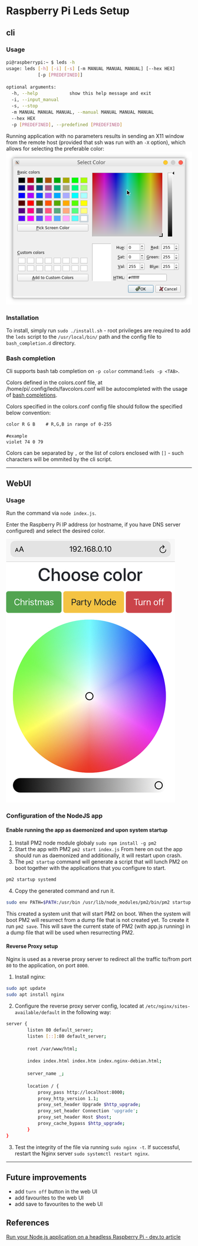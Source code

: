 # Raspberry Pi Leds Setup
## cli
### Usage

```bash
pi@raspberrypi:~ $ leds -h
usage: leds [-h] [-i] [-s] [-m MANUAL MANUAL MANUAL] [--hex HEX]
            [-p [PREDEFINED]]

optional arguments:
  -h, --help            show this help message and exit
  -i, --input_manual
  -s, --stop
  -m MANUAL MANUAL MANUAL, --manual MANUAL MANUAL MANUAL
  --hex HEX
  -p [PREDEFINED], --predefined [PREDEFINED]
```
Running application with no parameters results in sending an X11 window from the remote host (provided that ssh was run with an `-X` option), which allows for selecting the preferable color:
![img](resources/gui.png)
### Installation
To install, simply run `sudo ./install.sh` - root privileges are required to add the `leds` script to the `/usr/local/bin/` path and the config file to `bash_completion.d` directory.
### Bash completion
Cli supports bash tab completion on `-p color` command:`leds -p <TAB>`.

Colors defined in the colors.conf file, at /home/pi/.config/leds/favcolors.conf will be autocompleted with the usage of [bash completions](https://github.com/scop/bash-completion).

Colors specified in the colors.conf config file should follow the specified below convention: 
```
color R G B    # R,G,B in range of 0-255

#example
violet 74 0 79
```
Colors can be separated by `,` or the list of colors enclosed with `[]` - such characters will be ommited by the cli script. 

---
## WebUI
### Usage
Run the command via `node index.js`.

Enter the Raspberry Pi IP address (or hostname, if you have DNS server configured) and select the desired color.

![img](resources/web_ui.jpg)

### Configuration of the NodeJS app
#### Enable running the app as daemonized and upon system startup
1. Install PM2 node module globaly `sudo npm install -g pm2`
2. Start the app with PM2 `pm2 start index.js`
From here on out the app should run as daemonized and additionally, it will restart upon crash. 
3. The `pm2 startup` command will generate a script that will lunch PM2 on boot together with the applications that you configure to start.
```bash
pm2 startup systemd
```
4. Copy the generated command and run it.
```bash
sudo env PATH=$PATH:/usr/bin /usr/lib/node_modules/pm2/bin/pm2 startup systemd -u pi --hp /home/p
```

This created a system unit that will start PM2 on boot. When the system will boot PM2 will resurrect from a dump file that is not created yet. To create it run `pm2 save`. This will save the current state of PM2 (with app.js running) in a dump file that will be used when resurrecting PM2.


#### Reverse Proxy setup
Nginx is used as a reverse proxy server to redirect all the traffic to/from port `80` to the application, on port `8000`.

1. Install nginx:
```bash
sudo apt update
sudo apt install nginx
```
2. Configure the reverse proxy server config, located at `/etc/nginx/sites-available/default` in the following way:
```bash
server {
        listen 80 default_server;
        listen [::]:80 default_server;

        root /var/www/html;

        index index.html index.htm index.nginx-debian.html;

        server_name _;

        location / {
            proxy_pass http://localhost:8000;
            proxy_http_version 1.1;
            proxy_set_header Upgrade $http_upgrade;
            proxy_set_header Connection 'upgrade';
            proxy_set_header Host $host;
            proxy_cache_bypass $http_upgrade;
        }
}
```
3. Test the integrity of the file via running `sudo nginx -t`. If successful, restart the Nginx server `sudo systemctl restart nginx`.
---
## Future improvements
- add `turn off` button in the web UI
- add favourites to the web UI
- add save to favourites to the web UI
## References
[Run your Node.js application on a headless Raspberry Pi - dev.to article](https://dev.to/bogdaaamn/run-your-nodejs-application-on-a-headless-raspberry-pi-4jnn)